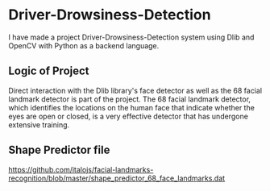 
# Driver-Drowsiness-Detection

I have made a project Driver-Drowsiness-Detection system using Dlib and OpenCV with Python as a backend language.



## Logic of Project
Direct interaction with the Dlib library's face detector as well as the 68 facial landmark detector is part of the project. The 68 facial landmark detector, which identifies the locations on the human face that indicate whether the eyes are open or closed, is a very effective detector that has undergone extensive training.



## Shape Predictor file
https://github.com/italojs/facial-landmarks-recognition/blob/master/shape_predictor_68_face_landmarks.dat
